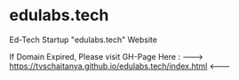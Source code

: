 # edulabs.tech
 Ed-Tech Startup "edulabs.tech" Website

If Domain Expired,
Please visit GH-Page Here :
--->  https://tvschaitanya.github.io/edulabs.tech/index.html  <---
